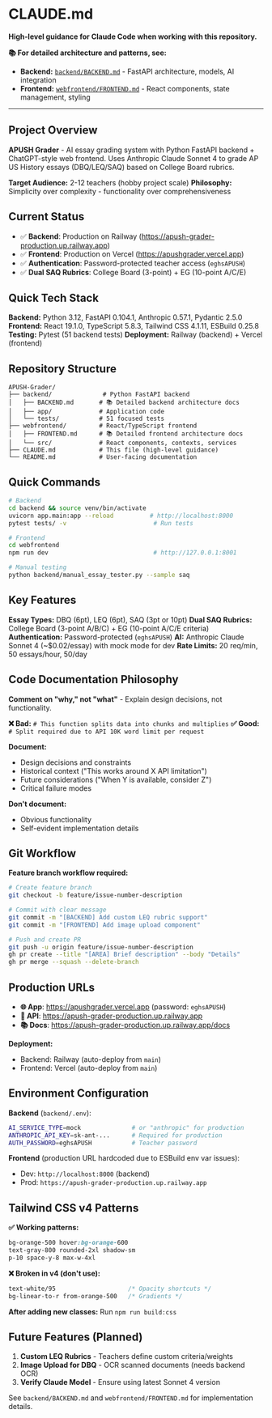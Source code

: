 # CLAUDE.md

**High-level guidance for Claude Code when working with this repository.**

**📚 For detailed architecture and patterns, see:**
- **Backend:** [`backend/BACKEND.md`](backend/BACKEND.md) - FastAPI architecture, models, AI integration
- **Frontend:** [`webfrontend/FRONTEND.md`](webfrontend/FRONTEND.md) - React components, state management, styling

---

## Project Overview

**APUSH Grader** - AI essay grading system with Python FastAPI backend + ChatGPT-style web frontend. Uses Anthropic Claude Sonnet 4 to grade AP US History essays (DBQ/LEQ/SAQ) based on College Board rubrics.

**Target Audience:** 2-12 teachers (hobby project scale)
**Philosophy:** Simplicity over complexity - functionality over comprehensiveness

## Current Status

- ✅ **Backend**: Production on Railway (https://apush-grader-production.up.railway.app)
- ✅ **Frontend**: Production on Vercel (https://apushgrader.vercel.app)
- ✅ **Authentication**: Password-protected teacher access (`eghsAPUSH`)
- ✅ **Dual SAQ Rubrics**: College Board (3-point) + EG (10-point A/C/E)

## Quick Tech Stack

**Backend:** Python 3.12, FastAPI 0.104.1, Anthropic 0.57.1, Pydantic 2.5.0
**Frontend:** React 19.1.0, TypeScript 5.8.3, Tailwind CSS 4.1.11, ESBuild 0.25.8
**Testing:** Pytest (51 backend tests)
**Deployment:** Railway (backend) + Vercel (frontend)

## Repository Structure

```
APUSH-Grader/
├── backend/              # Python FastAPI backend
│   ├── BACKEND.md       # 📚 Detailed backend architecture docs
│   ├── app/             # Application code
│   └── tests/           # 51 focused tests
├── webfrontend/         # React/TypeScript frontend
│   ├── FRONTEND.md      # 📚 Detailed frontend architecture docs
│   └── src/             # React components, contexts, services
├── CLAUDE.md            # This file (high-level guidance)
└── README.md            # User-facing documentation
```

## Quick Commands

```bash
# Backend
cd backend && source venv/bin/activate
uvicorn app.main:app --reload          # http://localhost:8000
pytest tests/ -v                        # Run tests

# Frontend
cd webfrontend
npm run dev                             # http://127.0.0.1:8001

# Manual testing
python backend/manual_essay_tester.py --sample saq
```

## Key Features

**Essay Types:** DBQ (6pt), LEQ (6pt), SAQ (3pt or 10pt)
**Dual SAQ Rubrics:** College Board (3-point A/B/C) + EG (10-point A/C/E criteria)
**Authentication:** Password-protected (`eghsAPUSH`)
**AI:** Anthropic Claude Sonnet 4 (~$0.02/essay) with mock mode for dev
**Rate Limits:** 20 req/min, 50 essays/hour, 50/day

## Code Documentation Philosophy

**Comment on "why," not "what"** - Explain design decisions, not functionality.

**❌ Bad:** `# This function splits data into chunks and multiplies`
**✅ Good:** `# Split required due to API 10K word limit per request`

**Document:**
- Design decisions and constraints
- Historical context ("This works around X API limitation")
- Future considerations ("When Y is available, consider Z")
- Critical failure modes

**Don't document:**
- Obvious functionality
- Self-evident implementation details

## Git Workflow

**Feature branch workflow required:**

```bash
# Create feature branch
git checkout -b feature/issue-number-description

# Commit with clear message
git commit -m "[BACKEND] Add custom LEQ rubric support"
git commit -m "[FRONTEND] Add image upload component"

# Push and create PR
git push -u origin feature/issue-number-description
gh pr create --title "[AREA] Brief description" --body "Details"
gh pr merge --squash --delete-branch
```

## Production URLs

- **🌐 App**: https://apushgrader.vercel.app (password: `eghsAPUSH`)
- **🔧 API**: https://apush-grader-production.up.railway.app
- **📚 Docs**: https://apush-grader-production.up.railway.app/docs

**Deployment:**
- Backend: Railway (auto-deploy from `main`)
- Frontend: Vercel (auto-deploy from `main`)

## Environment Configuration

**Backend** (`backend/.env`):
```bash
AI_SERVICE_TYPE=mock              # or "anthropic" for production
ANTHROPIC_API_KEY=sk-ant-...      # Required for production
AUTH_PASSWORD=eghsAPUSH           # Teacher password
```

**Frontend** (production URL hardcoded due to ESBuild env var issues):
- Dev: `http://localhost:8000` (backend)
- Prod: `https://apush-grader-production.up.railway.app`

## Tailwind CSS v4 Patterns

**✅ Working patterns:**
```css
bg-orange-500 hover:bg-orange-600
text-gray-800 rounded-2xl shadow-sm
p-10 space-y-8 max-w-4xl
```

**❌ Broken in v4 (don't use):**
```css
text-white/95                    /* Opacity shortcuts */
bg-linear-to-r from-orange-500   /* Gradients */
```

**After adding new classes:** Run `npm run build:css`

## Future Features (Planned)

1. **Custom LEQ Rubrics** - Teachers define custom criteria/weights
2. **Image Upload for DBQ** - OCR scanned documents (needs backend OCR)
3. **Verify Claude Model** - Ensure using latest Sonnet 4 version

See `backend/BACKEND.md` and `webfrontend/FRONTEND.md` for implementation details.